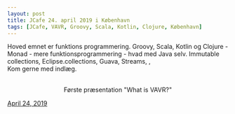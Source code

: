 ```yaml
---
layout: post
title: JCafe 24. april 2019 i København
tags: [JCafe, VAVR, Groovy, Scala, Kotlin, Clojure, København]
---
```


Hoved emnet er funktions programmering.
Groovy, Scala, Kotlin og Clojure - Monad - 
mere funktionsprogrammering - hvad med Java selv. Immutable collections, Eclipse.collections, Guava, Streams, , 
<br/>
Kom gerne med indlæg.
<br/>
<br/>

<p lang="da" align="center" dir="ltr">Første præsentation  "What is VAVR?"
 
<a href="https://twitter.com/javagruppen/status/999308627096817666">April 24, 2019</a>
</p>
<script async="" src="//platform.twitter.com/widgets.js" charset="utf-8"></script>
